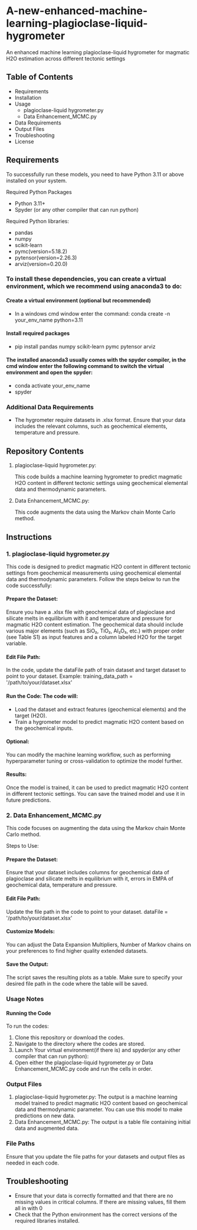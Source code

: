 # A-new-enhanced-machine-learning-plagioclase-liquid-hygrometer
An enhanced machine learning plagioclase-liquid hygrometer for magmatic H2O estimation across different tectonic settings
## Table of Contents
<ul>
<li>Requirements
<li>Installation
<li>Usage
<ul>
<li>plagioclase-liquid hygrometer.py</li>
<li>Data Enhancement_MCMC.py</li>
</ul>
</li>
<li>Data Requirements</li>
<li>Output Files</li>
<li>Troubleshooting</li>
<li>License</li>
</ul>

## Requirements

To successfully run these models, you need to have Python 3.11 or above installed on your system.

Required Python Packages
<ul>
<li>Python 3.11+
<li>Spyder (or any other compiler that can run python)
</li> 
</ul>

Required Python libraries:
<ul>
<li>pandas
<li>numpy
<li>scikit-learn
<li>pymc(version=5.18.2)
<li>pytensor(version=2.26.3)
<li>arviz(version=0.20.0)
  </li>
</ul>

### To install these dependencies, you can create a virtual environment, which we recommend using anaconda3 to do:

#### Create a virtual environment (optional but recommended)
<ul>
  <li>In a windows cmd window enter the command: conda create -n your_env_name python=3.11</li>
</ul>

#### Install required packages
<ul>
 <li>pip install pandas numpy scikit-learn pymc pytensor arviz</li>
</ul>

#### The installed anaconda3 usually comes with the spyder compiler, in the cmd window enter the following command to switch the virtual environment and open the spyder:

<ul>
  <li>conda activate your_env_name</li>
  <li>spyder</li>
</ul>

### Additional Data Requirements
<ul>
  <li>The hygrometer require datasets in .xlsx format. Ensure that your data includes the relevant columns, such as geochemical elements, temperature and pressure.</li>
</ul>

## Repository Contents
<ol>
<li>plagioclase-liquid hygrometer.py: </li>
<p>This code builds a machine learning hygrometer to predict magmatic H2O content in different tectonic settings using geochemical elemental data and thermodynamic parameters.</p>
<li>Data Enhancement_MCMC.py:</li> 
<p>This code augments the data using the Markov chain Monte Carlo method.</p>
</ol>

## Instructions
### 1. plagioclase-liquid hygrometer.py
This code is designed to predict magmatic H2O content in different tectonic settings from geochemical measurements using geochemical elemental data and thermodynamic parameters. Follow the steps below to run the code successfully:

#### Prepare the Dataset: 
<p>Ensure you have a .xlsx file with geochemical data of plagioclase and silicate melts in equilibrium with it and temperature and pressure for magmatic H2O content estimation. The geochemical data should include various major elements (such as SiO₂, TiO₂, Al₂O₃, etc.) with proper order (see Table S1) as input features and a column labeled H2O for the target variable. 

#### Edit File Path: 
<p>In the code, update the dataFile path of train dataset and target dataset to point to your dataset. Example: training_data_path = '/path/to/your/dataset.xlsx'</p>
  
#### Run the Code: The code will:
<ul>
  <li>Load the dataset and extract features (geochemical elements) and the target (H2O).</li>
  <li>Train a hygrometer model to predict magmatic H2O content based on the geochemical inputs.</li>
</ul>

#### Optional: 
You can modify the machine learning workflow, such as performing hyperparameter tuning or cross-validation to optimize the model further.

#### Results: 
Once the model is trained, it can be used to predict magmatic H2O content in different tectonic settings. You can save the trained model and use it in future predictions.

### 2. Data Enhancement_MCMC.py
<p>This code focuses on augmenting the data using the Markov chain Monte Carlo method. </p>

Steps to Use:
#### Prepare the Dataset: 
<p>Ensure that your dataset includes columns for geochemical data of plagioclase and silicate melts in equilibrium with it, 
 errors in EMPA of geochemical data, temperature and pressure.</p>

#### Edit File Path: 
Update the file path in the code to point to your dataset. dataFile = '/path/to/your/dataset.xlsx'

#### Customize Models: 
You can adjust the Data Expansion Multipliers, Number of Markov chains on your preferences to find higher quality extended datasets.

#### Save the Output: 
The script saves the resulting plots as a table. Make sure to specify your desired file path in the code where the table will be saved.

### Usage Notes
#### Running the Code
To run the codes:
<ol>
<li>Clone this repository or download the codes.</li>
<li>Navigate to the directory where the codes are stored.</li>
<li>Launch Your virtual environment(if there is) and spyder(or any other compiler that can run python): </li>
<li>Open either the plagioclase-liquid hygrometer.py or Data Enhancement_MCMC.py code and run the cells in order.</li>
</ol>

### Output Files
<ol>
<li>plagioclase-liquid hygrometer.py: The output is a machine learning model trained to predict magmatic H2O content based on geochemical data and thermodynamic parameter. You can use this model to make predictions on new data.</li>
<li>Data Enhancement_MCMC.py: The output is a table file containing initial data and augmented data.</li>
</ol>

### File Paths
Ensure that you update the file paths for your datasets and output files as needed in each code. 

## Troubleshooting
<ul>
<li>Ensure that your data is correctly formatted and that there are no missing values in critical columns. If there are missing values, fill them all in with 0</li>
<li>Check that the Python environment has the correct versions of the required libraries installed.</li>
</ul>
